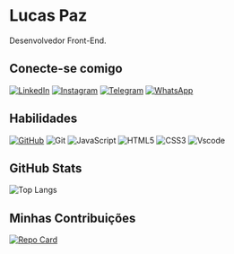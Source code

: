 # Lucas Paz
Desenvolvedor Front-End.

## Conecte-se comigo
[![LinkedIn](https://img.shields.io/badge/LinkedIn-0077B5?style=for-the-badge&logo=linkedin&logoColor=white)](https://www.linkedin.com/in/lucas-e-paz/)
[![Instagram](https://img.shields.io/badge/-Instagram-%23E4405F?style=for-the-badge&logo=instagram&logoColor=white)](https://www.instagram.com/_lucas.paaz/)
[![Telegram](https://img.shields.io/badge/Telegram-000?style=for-the-badge&logo=telegram&logoColor=2CA5E0)](https://t.me/lucasepaz)
[![WhatsApp](https://img.shields.io/badge/WhatsApp-25D366?style=for-the-badge&logo=whatsapp&logoColor=white)](https://wa.me/5581998244407)

## Habilidades

[![GitHub](https://img.shields.io/badge/GitHub-100000?style=for-the-badge&logo=github&logoColor=white)](https://github.com/lucasepaz)
![Git](https://img.shields.io/badge/GIT-E44C30?style=for-the-badge&logo=git&logoColor=white)
![JavaScript](https://img.shields.io/badge/JavaScript-F7DF1E?style=for-the-badge&logo=javascript&logoColor=black)
![HTML5](https://img.shields.io/badge/HTML5-E34F26?style=for-the-badge&logo=html5&logoColor=white)
![CSS3](https://img.shields.io/badge/CSS3-1572B6?style=for-the-badge&logo=css3&logoColor=white)
![Vscode](https://img.shields.io/badge/Vscode-007ACC?style=for-the-badge&logo=visual-studio-code&logoColor=white)

## GitHub Stats

![Top Langs](https://github-readme-stats-git-masterrstaa-rickstaa.vercel.app/api/top-langs/?username=lucasepaz&layout=compact&bg_color=000&border_color=30A3DC&title_color=E94D5F&text_color=FFF)

## Minhas Contribuições

[![Repo Card](https://github-readme-stats.vercel.app/api/pin/?username=lucasepaz&repo=dio-lab-open-source&bg_color=000&border_color=30A3DC&show_icons=true&icon_color=30A3DC&title_color=E94D5F&text_color=FFF)](https://github.com/lucasepaz/dio-lab-open-source)
